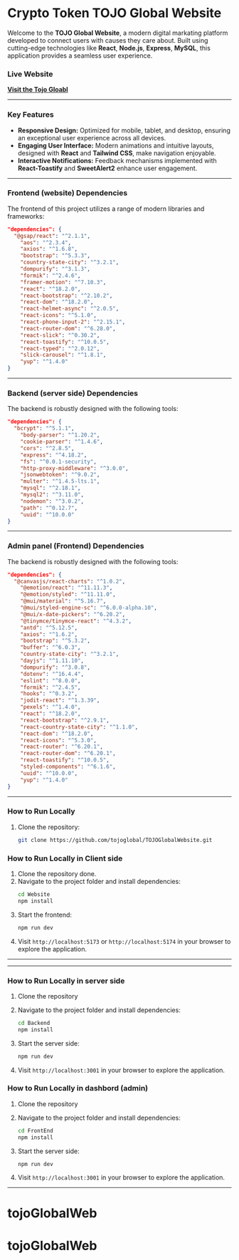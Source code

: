 # Crypto Token TOJO Global Website

Welcome to the **TOJO Global Website**, a modern digital markating platform developed to connect users with causes they care about. Built using cutting-edge technologies like **React**, **Node.js**, **Express**, **MySQL**, this application provides a seamless user experience.

### Live Website

[**Visit the Tojo Gloabl**](https://tojoglobal.com/)

---

### Key Features

- **Responsive Design:** Optimized for mobile, tablet, and desktop, ensuring an exceptional user experience across all devices.
- **Engaging User Interface:** Modern animations and intuitive layouts, designed with **React** and **Tailwind CSS**, make navigation enjoyable.
- **Interactive Notifications:** Feedback mechanisms implemented with **React-Toastify** and **SweetAlert2** enhance user engagement.

---

### Frontend (website) Dependencies

The frontend of this project utilizes a range of modern libraries and frameworks:

```json
"dependencies": {
  "@gsap/react": "^2.1.1",
    "aos": "^2.3.4",
    "axios": "^1.6.8",
    "bootstrap": "^5.3.3",
    "country-state-city": "^3.2.1",
    "dompurify": "^3.1.3",
    "formik": "^2.4.6",
    "framer-motion": "^7.10.3",
    "react": "^18.2.0",
    "react-bootstrap": "^2.10.2",
    "react-dom": "^18.2.0",
    "react-helmet-async": "^2.0.5",
    "react-icons": "^5.1.0",
    "react-phone-input-2": "^2.15.1",
    "react-router-dom": "^6.28.0",
    "react-slick": "^0.30.2",
    "react-toastify": "^10.0.5",
    "react-typed": "^2.0.12",
    "slick-carousel": "^1.8.1",
    "yup": "^1.4.0"
}
```

---

### Backend (server side) Dependencies

The backend is robustly designed with the following tools:

```json
"dependencies": {
  "bcrypt": "^5.1.1",
    "body-parser": "^1.20.2",
    "cookie-parser": "^1.4.6",
    "cors": "^2.8.5",
    "express": "^4.18.2",
    "fs": "^0.0.1-security",
    "http-proxy-middleware": "^3.0.0",
    "jsonwebtoken": "^9.0.2",
    "multer": "^1.4.5-lts.1",
    "mysql": "^2.18.1",
    "mysql2": "^3.11.0",
    "nodemon": "^3.0.2",
    "path": "^0.12.7",
    "uuid": "^10.0.0"
}
```

---

### Admin panel (Frontend) Dependencies

The backend is robustly designed with the following tools:

```json
"dependencies": {
  "@canvasjs/react-charts": "^1.0.2",
    "@emotion/react": "^11.11.3",
    "@emotion/styled": "^11.11.0",
    "@mui/material": "^5.16.7",
    "@mui/styled-engine-sc": "^6.0.0-alpha.10",
    "@mui/x-date-pickers": "^6.20.2",
    "@tinymce/tinymce-react": "^4.3.2",
    "antd": "^5.12.5",
    "axios": "^1.6.2",
    "bootstrap": "^5.3.2",
    "buffer": "^6.0.3",
    "country-state-city": "^3.2.1",
    "dayjs": "^1.11.10",
    "dompurify": "^3.0.8",
    "dotenv": "^16.4.4",
    "eslint": "^8.0.0",
    "formik": "^2.4.5",
    "hooks": "^0.3.2",
    "jodit-react": "^1.3.39",
    "pexels": "^1.4.0",
    "react": "^18.2.0",
    "react-bootstrap": "^2.9.1",
    "react-country-state-city": "^1.1.0",
    "react-dom": "^18.2.0",
    "react-icons": "^5.3.0",
    "react-router": "^6.20.1",
    "react-router-dom": "^6.20.1",
    "react-toastify": "^10.0.5",
    "styled-components": "^6.1.6",
    "uuid": "^10.0.0",
    "yup": "^1.4.0"
}
```

---

### How to Run Locally

1. Clone the repository:
   ```bash
   git clone https://github.com/tojoglobal/TOJOGlobalWebsite.git
   ```

### How to Run Locally in Client side

1. Clone the repository done.
2. Navigate to the project folder and install dependencies:
   ```bash
   cd Website
   npm install
   ```
3. Start the frontend:
   ```bash
   npm run dev
   ```
4. Visit `http://localhost:5173` or `http://localhost:5174` in your browser to explore the application.

---

---

### How to Run Locally in server side

1. Clone the repository

2. Navigate to the project folder and install dependencies:
   ```bash
   cd Backend
   npm install
   ```
3. Start the server side:
   ```bash
   npm run dev
   ```
4. Visit `http://localhost:3001` in your browser to explore the application.

### How to Run Locally in dashbord (admin)

1. Clone the repository

2. Navigate to the project folder and install dependencies:
   ```bash
   cd FrontEnd
   npm install
   ```
3. Start the server side:

   ```bash
   npm run dev
   ```

4. Visit `http://localhost:3001` in your browser to explore the application.

---

# tojoGlobalWeb

# tojoGlobalWeb
